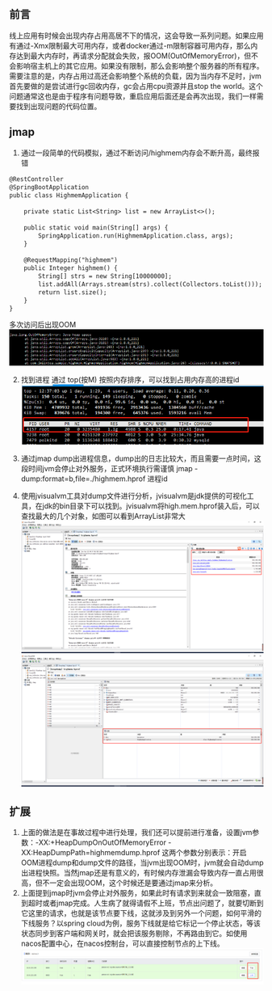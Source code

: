 ## 前言
线上应用有时候会出现内存占用高居不下的情况，这会导致一系列问题。如果应用有通过-Xmx限制最大可用内存，或者docker通过-m限制容器可用内存，那么内存达到最大内存时，再请求分配就会失败，报OOM(OutOfMemoryError)，但不会影响宿主机上的其它应用。如果没有限制，那么会影响整个服务器的所有程序。
需要注意的是，内存占用过高还会影响整个系统的负载，因为当内存不足时，jvm首先要做的是尝试进行gc回收内存，gc会占用cpu资源并且stop the world。这个问题通常这也是由于程序有问题导致，重启应用后面还是会再次出现，我们一样需要找到出现问题的代码位置。

## jmap
1. 通过一段简单的代码模拟，通过不断访问/highmem内存会不断升高，最终报错
```
@RestController
@SpringBootApplication
public class HighmemApplication {

    private static List<String> list = new ArrayList<>();

    public static void main(String[] args) {
        SpringApplication.run(HighmemApplication.class, args);
    }

    @RequestMapping("highmem")
    public Integer highmem() {
        String[] strs = new String[10000000];
        list.addAll(Arrays.stream(strs).collect(Collectors.toList()));
        return list.size();
    }
}
```
多次访问后出现OOM  
![image](https://github.com/jmilktea/jtea/blob/master/%E9%97%AE%E9%A2%98%E6%8E%92%E6%9F%A5/images/javamem-1.png)

2. 找到进程
通过 top(按M) 按照内存排序，可以找到占用内存高的进程id  
![image](https://github.com/jmilktea/jtea/blob/master/%E9%97%AE%E9%A2%98%E6%8E%92%E6%9F%A5/images/javamem-2.png)

3. 通过jmap dump出进程信息，dump出的日志比较大，而且需要一点时间，这段时间jvm会停止对外服务，正式环境执行需谨慎
jmap -dump:format=b,file=./highmem.hprof 进程id

4. 使用jvisualvm工具对dump文件进行分析，jvisualvm是jdk提供的可视化工具，在jdk的bin目录下可以找到。jvisualvm将high.mem.hprof装入后，可以查找最大的几个对象，如图可以看到ArrayList非常大  
![image](https://github.com/jmilktea/jtea/blob/master/%E9%97%AE%E9%A2%98%E6%8E%92%E6%9F%A5/images/javamem-3.png)  
![image](https://github.com/jmilktea/jtea/blob/master/%E9%97%AE%E9%A2%98%E6%8E%92%E6%9F%A5/images/javamem-4.png)


## 扩展
1. 上面的做法是在事故过程中进行处理，我们还可以提前进行准备，设置jvm参数：-XX:+HeapDumpOnOutOfMemoryError -XX:HeapDumpPath=highmemdump.hprof
这两个参数分别表示：开启OOM进程dump和dump文件的路径，当jvm出现OOM时，jvm就会自动dump出进程快照。当然jmap还是有意义的，有时候内存泄漏会导致内存一直占用很高，但不一定会出现OOM，这个时候还是要通过jmap来分析。
2. 上面提到jmap时jvm会停止对外服务，如果此时有请求到来就会一致阻塞，直到超时或者jmap完成。人生病了就得请假不上班，节点出问题了，就要切断到它这里的请求，也就是该节点要下线，这就涉及到另外一个问题，如何平滑的下线服务？以spring cloud为例，服务下线就是给它标记一个停止状态，等该状态同步到客户端和网关时，就会把该服务剔除，不再路由到它。如使用nacos配置中心，在nacos控制台，可以直接控制节点的上下线。  
![image](https://github.com/jmilktea/jtea/blob/master/%E9%97%AE%E9%A2%98%E6%8E%92%E6%9F%A5/images/javamem-5.png)
